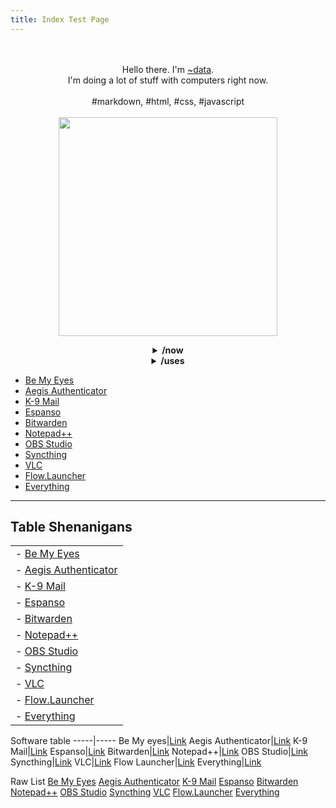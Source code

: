 ```yaml
---
title: Index Test Page
---
```

<p align="center" style="font-family: var(--nc-font-mono);">
    <br>
    <br>
    Hello there. I'm <a href="https://data.tilde.team/">~data</a>.
    <br>
    I'm doing a lot of stuff with computers right now.
    <br><br>
    #markdown, #html, #css, #javascript
    <br>
    <br>
    <img src="https://media.giphy.com/media/3o7WIHsSrmSmbfdwIM/giphy.gif" width="350" />
</p>

<details>
    <summary style="text-align:center;">
        <strong>/now</strong>
    </summary>
    <h3>What am I doing right now?</h3>
    <p><em>Last updated on July 02, 2022.</em></p>
    <blockquote>
        <p><i>This section is inspired by <a href="https://nownownow.com/about">Derek Sivers</a>. In it, you can stay
                up-to-date with exactly what I&#39;m up to at this point in my life.</i></p>
    </blockquote>
    <hr>
    <!-- <h2>What I&#39;m doing right now</h2> -->
    <h4>As of July 2022, I am:</h4>
    <strong>As of July 2022, I am:</strong>
    <ul>
        <li>...learning and experimenting in the <a href="https://tildeverse.org">tildeverse</a>. </li>
        <li>...blogging on <a href="https://mataroa.blog/">mataroa</a>. </li>
        <li>...learning git and implementing Github Pages. </li>
        <li>...getting organized with some new tools. </li>
        <li>...learning about the <a href="https://github.com/godotengine/godot">Godot</a> game engine.</li>
    </ul>
</details>

<details>
    <summary style="text-align:center;">
        <strong>/uses</strong>
    </summary>
    <h3>Which tools am I using right now?</h3>
    <p><em>Last updated on July 02, 2022.</em></p>
    <blockquote>
        <p><i>This section is inspired by <a href="https://uses.tech/">/uses</a> pages. These are the devices,
                applications
                and tools, which I use daily, that make my life easier.</i></p>
        <p>
    </blockquote>
    <hr>
    </p>
    <!-- <h2>Tools, apps and devices I use</h2> -->
    <h4>Hardware</h4>
    <ul>
        <li>Desktop computer: Windows 10 / Debian</li>
        <li>Lenovo ThinkPad T430s: Manjaro</li>
        <li>Steam Deck: <em>on the way.</em></li>
    </ul>
    <h4>Software</h4>
    <h5>Daily Driver</h5>
    <ul>
        <li><a href="https://obsidian.md/">Obsidian.md</a></li>
        <li><a href="https://logseq.com/">Logseq</a></li>
        <li><a href="https://todoist.com/">Todoist</a></li>
        <li><a href="https://raindrop.io/">Raindrop.io</a></li>
        <li><a href="https://github.com/microsoft/vscode">Visual Studio Code</a></li>
    </ul>
    <h5>Sidekicks</h5>
    <ul>
        <li><a href="https://nextcloud.com/">Nextcloud</a></li>
        <li><a href="https://web.hypothes.is/">Hypothes.is</a></li>
        <li><a href="https://nextdns.io/">NextDNS</a></li>
        <li><a href="https://mailfence.com/">Mailfence</a></li>
    </ul>
    <h5>Other Apps</h5>
    <ul>
        <li><a href="https://www.bemyeyes.com/">Be My Eyes</a></li>
        <li><a href="https://getaegis.app/">Aegis Authenticator</a></li>
        <li><a href="https://k9mail.app/">K-9 Mail</a></li>
        <li><a href="https://espanso.org/">Espanso</a></li>
        <li><a href="https://bitwarden.com/">Bitwarden</a></li>
        <li><a href="https://notepad-plus-plus.org/">Notepad++</a></li>
        <li><a href="https://obsproject.com/">OBS Studio</a></li>
        <li><a href="https://syncthing.net/downloads/">Syncthing</a></li>
        <li><a href="https://www.videolan.org/vlc/">VLC</a></li>
        <li><a href="https://github.com/Flow-Launcher/Flow.Launcher">Flow.Launcher</a></li>
        <li><a href="https://www.voidtools.com/support/everything/">Everything</a></li>
    </ul>
</details>

- [Be My Eyes](https://www.bemyeyes.com/)
- [Aegis Authenticator](https://getaegis.app/)
- [K-9 Mail](https://k9mail.app/)
- [Espanso](https://espanso.org/)
- [Bitwarden](https://bitwarden.com/)
- [Notepad++](https://notepad-plus-plus.org/)
- [OBS Studio](https://obsproject.com/)
- [Syncthing](https://syncthing.net/downloads/)
- [VLC](https://www.videolan.org/vlc/)
- [Flow.Launcher](https://github.com/Flow-Launcher/Flow.Launcher)
- [Everything](https://www.voidtools.com/support/everything/)

---

## Table Shenanigans

|                                                                   |
|-------------------------------------------------------------------|
| - [Be My Eyes](https://www.bemyeyes.com/)                         |
| - [Aegis Authenticator](https://getaegis.app/)                    |
| - [K-9 Mail](https://k9mail.app/)                                 |
| - [Espanso](https://espanso.org/)                                 |
| - [Bitwarden](https://bitwarden.com/)                             |
| - [Notepad++](https://notepad-plus-plus.org/)                     |
| - [OBS Studio](https://obsproject.com/)                           |
| - [Syncthing](https://syncthing.net/downloads/)                   |
| - [VLC](https://www.videolan.org/vlc/)                            |
| - [Flow.Launcher](https://github.com/Flow-Launcher/Flow.Launcher) |
| - [Everything](https://www.voidtools.com/support/everything/)     |

Software table
-----|-----
Be My eyes|[Link](https://www.bemyeyes.com/)
Aegis Authenticator|[Link](https://getaegis.app/)
K-9 Mail|[Link](https://k9mail.app/)
Espanso|[Link](https://espanso.org/)
Bitwarden|[Link](https://bitwarden.com/)
Notepad++|[Link](https://notepad-plus-plus.org/)
OBS Studio|[Link](https://obsproject.com/)
Syncthing|[Link](https://syncthing.net/downloads/)
VLC|[Link](https://www.videolan.org/vlc/)
Flow Launcher|[Link](https://github.com/Flow-Launcher/Flow.Launcher)
Everything|[Link](https://www.voidtools.com/support/everything/)

Raw List
[Be My Eyes](https://www.bemyeyes.com/)
[Aegis Authenticator](https://getaegis.app/)
[K-9 Mail](https://k9mail.app/)
[Espanso](https://espanso.org/)
[Bitwarden](https://bitwarden.com/)
[Notepad++](https://notepad-plus-plus.org/)
[OBS Studio](https://obsproject.com/)
[Syncthing](https://syncthing.net/downloads/)
[VLC](https://www.videolan.org/vlc/)
[Flow.Launcher](https://github.com/Flow-Launcher/Flow.Launcher)
[Everything](https://www.voidtools.com/support/everything/)
